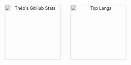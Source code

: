 <p align="center">
  <img src="https://github-readme-stats.vercel.app/api?username=theozanchi&show_icons=true&theme=radical" alt="Théo's GitHub Stats" height="180em" style="margin-right: 15px;">
  <img src="https://github-readme-stats.vercel.app/api/top-langs/?username=theozanchi&theme=radical" alt="Top Langs" height="180em" style="margin-left: 15px;">
</p>


<!--

**theozanchi/theozanchi** is a ✨ _special_ ✨ repository because its `README.md` (this file) appears on your GitHub profile.

Here are some ideas to get you started:

- 🔭 I’m currently working on ...
- 🌱 I’m currently learning ...
- 👯 I’m looking to collaborate on ...
- 🤔 I’m looking for help with ...
- 💬 Ask me about ...
- 📫 How to reach me: ...
- 😄 Pronouns: ...
- ⚡ Fun fact: ...
-->
